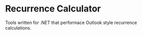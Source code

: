 Recurrence Calculator
====================
Tools written for .NET that performace Outlook style recurrence calculations.
